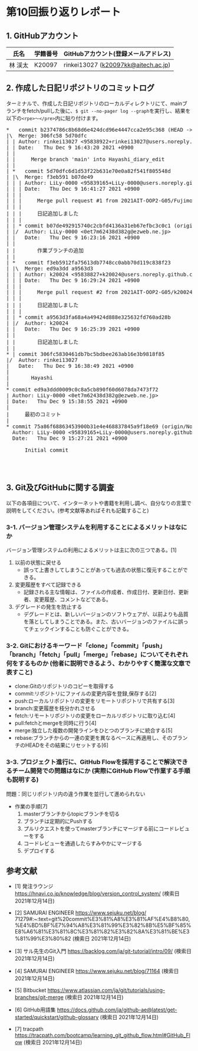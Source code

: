 # 第10回振り返りレポート

## 1. GitHubアカウント

| 氏名           | 学籍番号    | GitHubアカウント(登録メールアドレス) |
| -------------- | ----------- | -------------------------------------- |
| 林  渓太    | K20097     | rinkei13027 (k20097kk@aitech.ac.jp) |

## 2. 作成した日記リポジトリのコミットログ

ターミナルで、作成した日記リポジトリのローカルディレクトリにて、mainブランチをfetch/pullした後に、`$ git --no-pager log --graph`を実行し、結果を以下の`<rpe>〜</pre>`内に貼り付けます。

<pre>
*   commit b2374786c8b68d6e424dcd96e4447cca2e95c368 (HEAD -> Hayashi_diary_edit, origin/Hayashi_diary_edit)
|\  Merge: 306fc58 5d70dfc
| | Author: rinkei13027 <95838922+rinkei13027@users.noreply.github.com>
| | Date:   Thu Dec 9 16:43:20 2021 +0900
| | 
| |     Merge branch 'main' into Hayashi_diary_edit
| |   
| *   commit 5d70dfc6d1d53f22b631e70e0a82f541f805548d
| |\  Merge: f3eb591 b07de49
| | | Author: LiLy-0000 <95839165+LiLy-0000@users.noreply.github.com>
| | | Date:   Thu Dec 9 16:41:27 2021 +0900
| | | 
| | |     Merge pull request #1 from 2021AIT-OOP2-G05/Fujimoto-diary-edit
| | |     
| | |     日記追加しました
| | | 
| | * commit b07de492915740c2cbfd4136a31eb67efbc3c0c1 (origin/Fujimoto-diary-edit)
| |/  Author: LiLy-0000 <0et7m62438d382g@ezweb.ne.jp>
| |   Date:   Thu Dec 9 16:23:16 2021 +0900
| |   
| |       作業ブランチの追加
| |   
| *   commit f3eb5912fa75613db7748cc0abb70d119c838f23
| |\  Merge: ed9a3dd a9563d3
| | | Author: k20024 <95838827+k20024@users.noreply.github.com>
| | | Date:   Thu Dec 9 16:29:24 2021 +0900
| | | 
| | |     Merge pull request #2 from 2021AIT-OOP2-G05/k20024_10
| | |     
| | |     日記追加しました
| | | 
| | * commit a9563d3fa68a4a49424d888e325632fd760ad28b
| |/  Author: k20024 <k20024kk@aitech.ac.jp>
| |   Date:   Thu Dec 9 16:25:39 2021 +0900
| |   
| |       日記追加しました
| | 
* | commit 306fc5830461db7bc5bdbee263ab16e3b9818f85
|/  Author: rinkei13027 <k20097kk@aitech.ac.jp>
|   Date:   Thu Dec 9 16:38:49 2021 +0900
|   
|       Hayashi
| 
* commit ed9a3ddd0009c0c8a5cb890f60d6078da7473f72
| Author: LiLy-0000 <0et7m62438d382g@ezweb.ne.jp>
| Date:   Thu Dec 9 15:38:55 2021 +0900
| 
|     最初のコミット
| 
* commit 75a86f68863453900b31e4e468837845a9f18e69 (origin/Nohara-diary-edit)
  Author: LiLy-0000 <95839165+LiLy-0000@users.noreply.github.com>
  Date:   Thu Dec 9 15:27:21 2021 +0900
  
      Initial commit
</pre>
<br></br>
## 3. Git及びGitHubに関する調査

以下の各項目について、インターネットや書籍を利用し調べ、自分なりの言葉で説明をしてください。(参考文献等あればそれも記載すること)
 
### 3-1. バージョン管理システムを利用することによるメリットはなにか

バージョン管理システムの利用によるメリットは主に次の三つである。[1]
1. 以前の状態に戻せる
   - 誤って上書きしてしまうことがあっても過去の状態に復元することができる。
2. 変更履歴をすべて記録できる
   - 記録される主な情報は、ファイルの作成者、作成日付、更新日付、更新者、変更履歴、コメントなどである。
3. デグレードの発生を防止する
   - デグレードとは、新しいバージョンのソフトウェアが、以前よりも品質を落としてしまうことである。また、古いバージョンのファイルに誤ってチェックインすることも防ぐことができる。
 
### 3-2. Gitにおけるキーワード「clone」「commit」「push」「branch」「fetch」「pull」「merge」「rebase」についてそれぞれ何をするものか (他者に説明できるよう、わかりやすく簡潔な文章で表すこと)
- clone:Gitのリポジトリのコピーを取得する
- commit:リポジトリにファイルの変更内容を登録,保存する[2]
-  push:ローカルリポジトリの変更をリモートリポジトリで共有する[3]
-  branch:変更履歴を枝分かれさせる
-  fetch:リモートリポジトリの変更をローカルリポジトリに取り込む[4]
-  pull:fetchとmergeを同時に行う[4]
-  merge:独立した複数の開発ラインをひとつのブランチに統合する[5]
-  rebase:ブランチからの一連の変更を異なるベースに再適用し、そのブランチのHEADをその結果にリセットする[6]


### 3-3. プロジェクト進行に、GitHub Flowを採用することで解決できるチーム開発での問題はなにか (実際にGitHub Flowで作業する手順も説明する)
 
 問題：同じリポジトリ内の違う作業を並行して進められない
 
- 作業の手順[7]
  1. masterブランチからtopicブランチを切る
  2. ブランチは定期的にPushする
  3. プルリクエストを使ってmasterブランチにマージする前にコードレビューをする
  4. コードレビューを通過したらすみやかにマージする
  5. デプロイする
 

## 参考文献
- [1] 発注ラウンジ https://hnavi.co.jp/knowledge/blog/version_control_system/ (検索日 2021年12月14日)

- [2] SAMURAI ENGINEER https://www.sejuku.net/blog/ 71279#:~:text=git%20commit%E3%81%A8%E3%81%AF%E4%B8%80,%E4%BD%BF%E7%94%A8%E3%81%99%E3%82%8B%E5%BF%85%E8%A6%81%E3%81%8C%E3%81%82%E3%82%8A%E3%81%BE%E3%81%99%E3%80%82 (検索日 2021年12月14日)

- [3] サル先生のGit入門 https://backlog.com/ja/git-tutorial/intro/09/ (検索日 2021年12月14日)

- [4] SAMURAI ENGINEER https://www.sejuku.net/blog/71164 (検索日 2021年12月14日)

- [5] Bitbucket https://www.atlassian.com/ja/git/tutorials/using-branches/git-merge (検索日 2021年12月14日)

- [6] GitHub用語集 https://docs.github.com/ja/github-ae@latest/get-started/quickstart/github-glossary (検索日 2021年12月14日)

- [7] tracpath https://tracpath.com/bootcamp/learning_git_github_flow.html#GitHub_Flow (検索日 2021年12月14日)